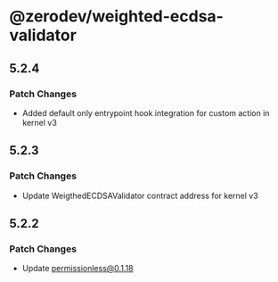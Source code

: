 # @zerodev/weighted-ecdsa-validator

## 5.2.4

### Patch Changes

- Added default only entrypoint hook integration for custom action in kernel v3

## 5.2.3

### Patch Changes

- Update WeigthedECDSAValidator contract address for kernel v3

## 5.2.2

### Patch Changes

- Update permissionless@0.1.18

